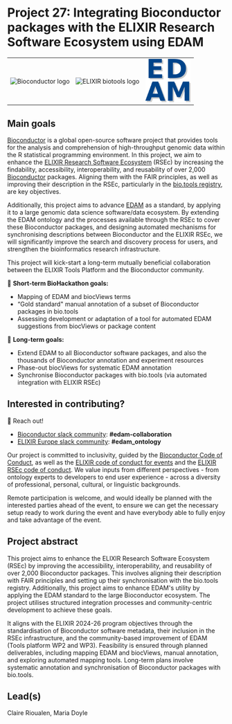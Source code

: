 # Project 27: Integrating Bioconductor packages with the ELIXIR Research Software Ecosystem using EDAM

<table border="0">
  <tr>
    <td><img src="https://www.bioconductor.org/images/logo/png/bioconductor_logo_cmyk.png" alt="Bioconductor logo" height="100"></td>
    <td><img src="https://elixir-europe.org/sites/default/files/images/biotools-logo.png" alt="ELIXIR biotools logo" height="100"></td>
    <td><img src="https://github.com/edamontology/edamontology/blob/main/EDAM-logo-square.svg" alt="EDAM logo" height="100"></td>
  </tr>
</table>

## Main goals

[Bioconductor](https://zenodo.org/records/8400205) is a global open-source software project that provides tools for the analysis and comprehension of high-throughput genomic data within the R statistical programming environment. In this project, we aim to enhance the [ELIXIR Research Software Ecosystem](https://f1000research.com/posters/12-1026) (RSEc) by increasing the findability, accessibility, interoperability, and reusability of over 2,000 [Bioconductor](https://bioconductor.org/) packages. Aligning them with the FAIR principles, as well as improving their description in the RSEc, particularly in the [bio.tools registry](https://bio.tools/), are key objectives. 

Additionally, this project aims to advance [EDAM](https://edamontology.org/page) as a standard, by applying it to a large genomic data science software/data ecosystem. By extending the EDAM ontology and the processes available through the RSEc to cover these Bioconductor packages, and designing automated mechanisms for synchronising descriptions between Bioconductor and the ELIXIR RSEc, we will significantly improve the search and discovery process for users, and strengthen the bioinformatics research infrastructure.

This project will kick-start a long-term mutually beneficial collaboration between the ELIXIR Tools Platform and the Bioconductor community. 

:dart: **Short-term BioHackathon goals:**

* Mapping of EDAM and biocViews terms
* “Gold standard" manual annotation of a subset of Bioconductor packages in bio.tools
* Assessing development or adaptation of a tool for automated EDAM suggestions from biocViews or package content

:dart: **Long-term goals:**

* Extend EDAM to all Bioconductor software packages, and also the thousands of Bioconductor annotation and experiment resources
* Phase-out biocViews for systematic EDAM annotation
* Synchronise Bioconductor packages with bio.tools (via automated integration with ELIXIR RSEc)

## Interested in contributing?

:loudspeaker: Reach out! 

* [Bioconductor slack community](https://community-bioc.slack.com/): **#edam-collaboration** 
* [ELIXIR Europe slack community](https://elixir-europe.slack.com/): **#edam_ontology** 

Our project is committed to inclusivity, guided by the [Bioconductor Code of Conduct](https://www.bioconductor.org/about/code-of-conduct), as well as the [ELIXIR code of conduct for events](https://elixir-europe.org/events/code-of-conduct) and the [ELIXIR RSEc code of conduct](https://github.com/research-software-ecosystem/content/blob/master/CODE_OF_CONDUCT.md). We value inputs from different perspectives - from ontology experts to developers to end user experience - across a diversity of professional, personal, cultural, or linguistic backgrounds.

Remote participation is welcome, and would ideally be planned with the interested parties ahead of the event, to ensure we can get the necessary setup ready to work during the event and have everybody able to fully enjoy and take advantage of the event.

## Project abstract

This project aims to enhance the ELIXIR Research Software Ecosystem (RSEc) by improving the accessibility, interoperability, and reusability of over 2,000 Bioconductor packages. This involves aligning their description with FAIR principles and setting up their synchronisation with the bio.tools registry. Additionally, this project aims to enhance EDAM's utility by applying the EDAM standard to the large Bioconductor ecosystem. The project utilises structured integration processes and community-centric development to achieve these goals. 

It aligns with the ELIXIR 2024-26 program objectives through the standardisation of Bioconductor software metadata, their inclusion in the RSEc infrastructure, and the community-based improvement of EDAM (Tools platform WP2 and WP3). Feasibility is ensured through planned deliverables, including mapping EDAM and biocViews, manual annotation, and exploring automated mapping tools. Long-term plans involve systematic annotation and synchronisation of Bioconductor packages with bio.tools.

## Lead(s)

Claire Rioualen, Maria Doyle

